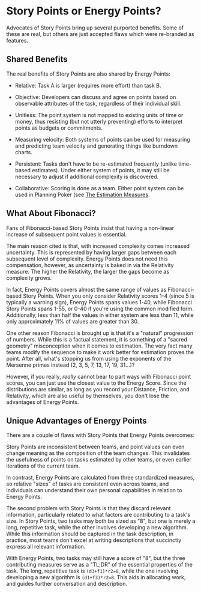 # Story Points or Energy Points?

Advocates of Story Points bring up several purported benefits. Some of these
are real, but others are just accepted flaws which were re-branded as features.

## Shared Benefits

The real benefits of Story Points are also shared by Energy Points:

* Relative: Task A is larger (requires more effort) than task B.

* Objective: Developers can discuss and agree on points based on observable attributes
  of the task, regardless of their individual skill.

* Unitless: The point system is not mapped to existing units of time or money, thus resisting
  (but not utterly preventing) efforts to interpret points as budgets or commitments.

* Measuring velocity: Both systems of points can be used for measuring and predicting
  team velocity and generating things like burndown charts.

* Persistent: Tasks don't have to be re-estimated frequently (unlike time-based estimates).
  Under either system of points, it may still be necessary to adjust if additional complexity
  is discovered.

* Collaborative: Scoring is done as a team. Either point system can be used in Planning Poker
  (see [The Estimation Measures](/measures/estimation.html).

## What About Fibonacci?

Fans of Fibonacci-based Story Points insist that having a non-linear increase of subsequent
point values is essential.

The main reason cited is that, with increased complexity comes increased uncertainty.
This is represented by having larger gaps between each subsequent level of complexity.
Energy Points does not need this compensation, however, as uncertainty is baked in via
the Relativity measure. The higher the Relativity, the larger the gaps become as complexity
grows.

In fact, Energy Points covers almost the same range of values as Fibonacci-based Story Points.
When you only consider Relativity scores 1-4 (since 5 is typically a warning sign), Energy Points
spans values 1-40, while Fibonacci Story Points spans 1-55, or 0-40 if you're using the common
modified form. Additionally, less than half the values in either system are less than 11, while
only approximately 11% of values are greater than 30.

One other reason Fibonacci is brought up is that it's a "natural" progression of numbers.
While this is a factual statement, it is something of a "sacred geometry" misconception
when it comes to estimation. The very fact many teams modify the sequence to make it work
better for estimation proves the point. After all, what's stopping us from using the
exponents of the Mersenne primes instead (2, 3, 5, 7, 13, 17, 19, 31...)?

However, if you really, _really_ cannot bear to part ways with Fibonacci point scores,
you can just use the closest value to the Energy Score. Since the distributions are similar,
as long as you record your Distance, Friction, and Relativity, which are also useful by
themselves, you don't lose the advantages of Energy Points.

## Unique Advantages of Energy Points

There are a couple of flaws with Story Points that Energy Points overcomes:

Story Points are inconsistent between teams, and point values can even change meaning
as the composition of the team changes. This invalidates the usefulness of points on
tasks estimated by other teams, or even earlier iterations of the current team.

In contrast, Energy Points are calculated from three standardized measures, so relative
"sizes" of tasks are consistent even across teams, and individuals can understand their
own personal capabilities in relation to Energy Points.

The second problem with Story Points is that they discard relevant information, particularly
related to what factors are contributing to a task's size. In Story Points, two tasks may
both be sized as "8", but one is merely a long, repetitive task, while the other involves
developing a new algorithm. While this information should be captured in the task description,
in practice, most teams don't excel at writing descriptions that succinctly express all
relevant information.

With Energy Points, two tasks may still have a score of "8", but the three contributing
measures serve as a "TL;DR" of the essential properties of the task. The long, repetitive
task is `(d3+f1)*r2=8`, while the one involving developing a new algorithm is `(d1+f3)*r2=8`.
This aids in allocating work, and guides further conversation and description.
